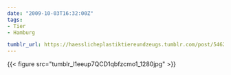 ```yaml
---
date: "2009-10-03T16:32:00Z"
tags:
- Tier
- Hamburg

tumblr_url: https://haesslicheplastiktiereundzeugs.tumblr.com/post/546295495
---
```

{{< figure src="tumblr_l1eeup7QCD1qbfzcmo1_1280jpg" >}} 
